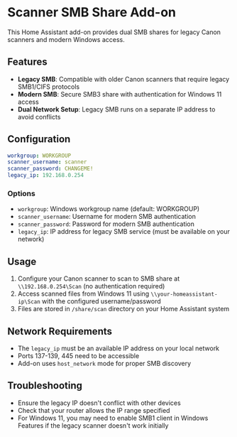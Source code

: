 # Scanner SMB Share Add-on

This Home Assistant add-on provides dual SMB shares for legacy Canon scanners and modern Windows access.

## Features

- **Legacy SMB**: Compatible with older Canon scanners that require legacy SMB1/CIFS protocols
- **Modern SMB**: Secure SMB3 share with authentication for Windows 11 access
- **Dual Network Setup**: Legacy SMB runs on a separate IP address to avoid conflicts

## Configuration

```yaml
workgroup: WORKGROUP
scanner_username: scanner
scanner_password: CHANGEME!
legacy_ip: 192.168.0.254
```

### Options

- `workgroup`: Windows workgroup name (default: WORKGROUP)
- `scanner_username`: Username for modern SMB authentication
- `scanner_password`: Password for modern SMB authentication  
- `legacy_ip`: IP address for legacy SMB service (must be available on your network)

## Usage

1. Configure your Canon scanner to scan to SMB share at `\\192.168.0.254\Scan` (no authentication required)
2. Access scanned files from Windows 11 using `\\your-homeassistant-ip\Scan` with the configured username/password
3. Files are stored in `/share/scan` directory on your Home Assistant system

## Network Requirements

- The `legacy_ip` must be an available IP address on your local network
- Ports 137-139, 445 need to be accessible
- Add-on uses `host_network` mode for proper SMB discovery

## Troubleshooting

- Ensure the legacy IP doesn't conflict with other devices
- Check that your router allows the IP range specified
- For Windows 11, you may need to enable SMB1 client in Windows Features if the legacy scanner doesn't work initially